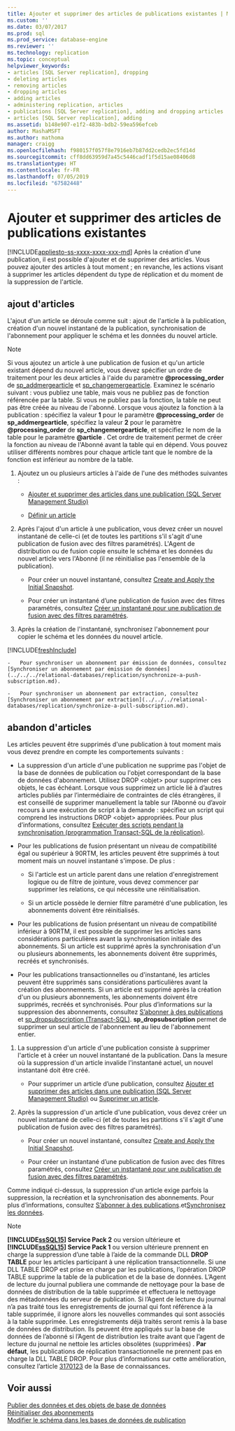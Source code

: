 ```yaml
---
title: Ajouter et supprimer des articles de publications existantes | Microsoft Docs
ms.custom: ''
ms.date: 03/07/2017
ms.prod: sql
ms.prod_service: database-engine
ms.reviewer: ''
ms.technology: replication
ms.topic: conceptual
helpviewer_keywords:
- articles [SQL Server replication], dropping
- deleting articles
- removing articles
- dropping articles
- adding articles
- administering replication, articles
- publications [SQL Server replication], adding and dropping articles
- articles [SQL Server replication], adding
ms.assetid: b148e907-e1f2-483b-bdb2-59ea596efceb
author: MashaMSFT
ms.author: mathoma
manager: craigg
ms.openlocfilehash: f980157f057f8e7916eb7b87dd2cedb2ec5fd14d
ms.sourcegitcommit: cff8dd63959d7a45c5446cadf1f5d15ae08406d8
ms.translationtype: HT
ms.contentlocale: fr-FR
ms.lasthandoff: 07/05/2019
ms.locfileid: "67582448"
---
```

# <a name="add-articles-to-and-drop-articles-from-existing-publications"></a>Ajouter et supprimer des articles de publications existantes
[!INCLUDE[appliesto-ss-xxxx-xxxx-xxx-md](../../../includes/appliesto-ss-xxxx-xxxx-xxx-md.md)]
  Après la création d'une publication, il est possible d'ajouter et de supprimer des articles. Vous pouvez ajouter des articles à tout moment ; en revanche, les actions visant à supprimer les articles dépendent du type de réplication et du moment de la suppression de l'article.  
  
## <a name="adding-articles"></a>ajout d'articles  
 L'ajout d'un article se déroule comme suit : ajout de l'article à la publication, création d'un nouvel instantané de la publication, synchronisation de l'abonnement pour appliquer le schéma et les données du nouvel article.  
  
> [!NOTE]
>  Si vous ajoutez un article à une publication de fusion et qu'un article existant dépend du nouvel article, vous devez spécifier un ordre de traitement pour les deux articles à l'aide du paramètre **@processing_order** de [sp_addmergearticle](../../../relational-databases/system-stored-procedures/sp-addmergearticle-transact-sql.md) et [sp_changemergearticle](../../../relational-databases/system-stored-procedures/sp-changemergearticle-transact-sql.md). Examinez le scénario suivant : vous publiez une table, mais vous ne publiez pas de fonction référencée par la table. Si vous ne publiez pas la fonction, la table ne peut pas être créée au niveau de l'abonné. Lorsque vous ajoutez la fonction à la publication : spécifiez la valeur **1** pour le paramètre **@processing_order** de **sp_addmergearticle**, spécifiez la valeur **2** pour le paramètre **@processing_order** de **sp_changemergearticle**, et spécifiez le nom de la table pour le paramètre **@article** . Cet ordre de traitement permet de créer la fonction au niveau de l'Abonné avant la table qui en dépend. Vous pouvez utiliser différents nombres pour chaque article tant que le nombre de la fonction est inférieur au nombre de la table.  
  
1.  Ajoutez un ou plusieurs articles à l'aide de l'une des méthodes suivantes :  
  
    -   [Ajouter et supprimer des articles dans une publication &#40;SQL Server Management Studio&#41;](../../../relational-databases/replication/publish/add-articles-to-and-drop-articles-from-a-publication.md)  
  
    -   [Définir un article](../../../relational-databases/replication/publish/define-an-article.md)  
  
2.  Après l'ajout d'un article à une publication, vous devez créer un nouvel instantané de celle-ci (et de toutes les partitions s'il s'agit d'une publication de fusion avec des filtres paramétrés). L'Agent de distribution ou de fusion copie ensuite le schéma et les données du nouvel article vers l'Abonné (il ne réinitialise pas l'ensemble de la publication).  
  
    -   Pour créer un nouvel instantané, consultez [Create and Apply the Initial Snapshot](../../../relational-databases/replication/create-and-apply-the-initial-snapshot.md).  
  
    -   Pour créer un instantané d’une publication de fusion avec des filtres paramétrés, consultez [Créer un instantané pour une publication de fusion avec des filtres paramétrés](../../../relational-databases/replication/create-a-snapshot-for-a-merge-publication-with-parameterized-filters.md).  
  
3.  Après la création de l'instantané, synchronisez l'abonnement pour copier le schéma et les données du nouvel article.  

[!INCLUDE[freshInclude](../../../includes/paragraph-content/fresh-note-steps-feedback.md)]

    -   Pour synchroniser un abonnement par émission de données, consultez [Synchroniser un abonnement par émission de données](../../../relational-databases/replication/synchronize-a-push-subscription.md).  
  
    -   Pour synchroniser un abonnement par extraction, consultez [Synchroniser un abonnement par extraction](../../../relational-databases/replication/synchronize-a-pull-subscription.md).  
  
## <a name="dropping-articles"></a>abandon d'articles  
 Les articles peuvent être supprimés d'une publication à tout moment mais vous devez prendre en compte les comportements suivants :  
  
-   La suppression d'un article d'une publication ne supprime pas l'objet de la base de données de publication ou l'objet correspondant de la base de données d'abonnement. Utilisez DROP \<objet> pour supprimer ces objets, le cas échéant. Lorsque vous supprimez un article lié à d’autres articles publiés par l’intermédiaire de contraintes de clés étrangères, il est conseillé de supprimer manuellement la table sur l’Abonné ou d’avoir recours à une exécution de script à la demande : spécifiez un script qui comprend les instructions DROP \<objet> appropriées. Pour plus d’informations, consultez [Exécuter des scripts pendant la synchronisation &#40;programmation Transact-SQL de la réplication&#41;](../../../relational-databases/replication/execute-scripts-during-synchronization-replication-transact-sql-programming.md).  
  
-   Pour les publications de fusion présentant un niveau de compatibilité égal ou supérieur à 90RTM, les articles peuvent être supprimés à tout moment mais un nouvel instantané s'impose. De plus :  
  
    -   Si l'article est un article parent dans une relation d'enregistrement logique ou de filtre de jointure, vous devez commencer par supprimer les relations, ce qui nécessite une réinitialisation.  
  
    -   Si un article possède le dernier filtre paramétré d'une publication, les abonnements doivent être réinitialisés.  
  
-   Pour les publications de fusion présentant un niveau de compatibilité inférieur à 90RTM, il est possible de supprimer les articles sans considérations particulières avant la synchronisation initiale des abonnements. Si un article est supprimé après la synchronisation d'un ou plusieurs abonnements, les abonnements doivent être supprimés, recréés et synchronisés.  
  
-   Pour les publications transactionnelles ou d'instantané, les articles peuvent être supprimés sans considérations particulières avant la création des abonnements. Si un article est supprimé après la création d'un ou plusieurs abonnements, les abonnements doivent être supprimés, recréés et synchronisés. Pour plus d’informations sur la suppression des abonnements, consultez [S’abonner à des publications](../../../relational-databases/replication/subscribe-to-publications.md) et [sp_dropsubscription &#40;Transact-SQL&#41;](../../../relational-databases/system-stored-procedures/sp-dropsubscription-transact-sql.md). **sp_dropsubscription** permet de supprimer un seul article de l'abonnement au lieu de l'abonnement entier.  
  
1.  La suppression d'un article d'une publication consiste à supprimer l'article et à créer un nouvel instantané de la publication. Dans la mesure où la suppression d'un article invalide l'instantané actuel, un nouvel instantané doit être créé.  
  
    -   Pour supprimer un article d’une publication, consultez [Ajouter et supprimer des articles dans une publication &#40;SQL Server Management Studio&#41;](../../../relational-databases/replication/publish/add-articles-to-and-drop-articles-from-a-publication.md) ou [Supprimer un article](../../../relational-databases/replication/publish/delete-an-article.md).  
  
2.  Après la suppression d'un article d'une publication, vous devez créer un nouvel instantané de celle-ci (et de toutes les partitions s'il s'agit d'une publication de fusion avec des filtres paramétrés).  
  
    -   Pour créer un nouvel instantané, consultez [Create and Apply the Initial Snapshot](../../../relational-databases/replication/create-and-apply-the-initial-snapshot.md).  
  
    -   Pour créer un instantané d’une publication de fusion avec des filtres paramétrés, consultez [Créer un instantané pour une publication de fusion avec des filtres paramétrés](../../../relational-databases/replication/create-a-snapshot-for-a-merge-publication-with-parameterized-filters.md).  
  
 Comme indiqué ci-dessus, la suppression d'un article exige parfois la suppression, la recréation et la synchronisation des abonnements. Pour plus d’informations, consultez [S’abonner à des publications](../../../relational-databases/replication/subscribe-to-publications.md).et[Synchronisez les données](../../../relational-databases/replication/synchronize-data.md).  
 
 > [!NOTE]
 > **[!INCLUDE[ssSQL15](../../../includes/sssql14-md.md)] Service Pack 2** ou version ultérieure et **[!INCLUDE[ssSQL15](../../../includes/sssql15-md.md)] Service Pack 1** ou version ultérieure prennent en charge la suppression d’une table à l’aide de la commande DLL **DROP TABLE** pour les articles participant à une réplication transactionnelle. Si une DLL TABLE DROP est prise en charge par les publications, l’opération DROP TABLE supprime la table de la publication et de la base de données. L’Agent de lecture du journal publiera une commande de nettoyage pour la base de données de distribution de la table supprimée et effectuera le nettoyage des métadonnées du serveur de publication. Si l’Agent de lecture du journal n’a pas traité tous les enregistrements de journal qui font référence à la table supprimée, il ignore alors les nouvelles commandes qui sont associés à la table supprimée. Les enregistrements déjà traités seront remis à la base de données de distribution. Ils peuvent être appliqués sur la base de données de l’abonné si l’Agent de distribution les traite avant que l’agent de lecture du journal ne nettoie les articles obsolètes (supprimées) . **Par défaut**, les publications de réplication transactionnelle ne prennent pas en charge la DLL TABLE DROP. Pour plus d’informations sur cette amélioration, consultez l’article [3170123](https://support.microsoft.com/help/3170123/supports-drop-table-ddl-for-articles-that-are-included-in-transactional-replication-in-sql-server-2014-or-in-sql-server-2016-sp1) de la Base de connaissances.

  
## <a name="see-also"></a>Voir aussi  
 [Publier des données et des objets de base de données](../../../relational-databases/replication/publish/publish-data-and-database-objects.md)   
 [Réinitialiser des abonnements](../../../relational-databases/replication/reinitialize-subscriptions.md)   
 [Modifier le schéma dans les bases de données de publication](../../../relational-databases/replication/publish/make-schema-changes-on-publication-databases.md)  
  
  
